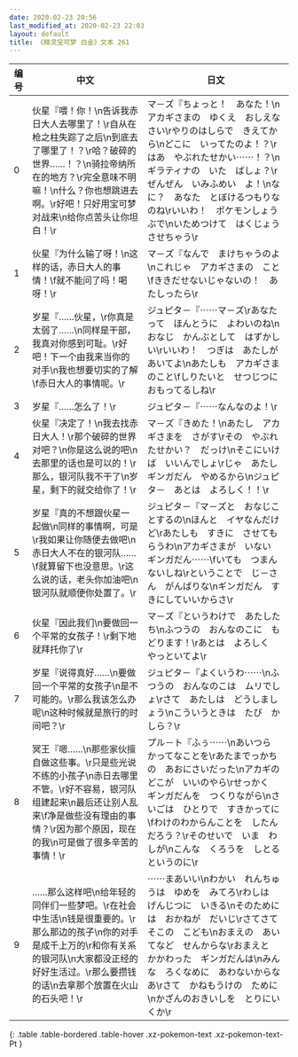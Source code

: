 ```yaml
---
date: 2020-02-23 20:56
last_modified_at: 2020-02-23 22:03
layout: default
title: 《精灵宝可梦 白金》文本 261
---
```

| 编号 | 中文 | 日文 |
| ---- | ---- | ---- |
| 0 | 伙星『喂！你！\n告诉我赤日大人去哪里了！\r自从在枪之柱失踪了之后\n到底去了哪里了！？\r哈？破碎的世界……！？\n骑拉帝纳所在的地方？\r完全意味不明嘛！\n什么？你也想跳进去啊。\r好吧！只好用宝可梦对战来\n给你点苦头让你坦白！\r | マ－ズ『ちょっと！　あなた！\nアカギさまの　ゆくえ　おしえなさい\rやりのはしらで　きえてから\nどこに　いってたのよ！？\rはあ　やぶれたせかい⋯⋯！？\nギラティナの　いた　ばしょ？\rぜんぜん　いみふめい　よ！\nなに？　あなた　とぼけるつもりなのね\rいいわ！　ポケモンしょうぶで\nいためつけて　はくじょう　させちゃう\r |
| 1 | 伙星『为什么输了呀！\n这样的话，赤日大人的事情！\f就不能问了吗！喝呀！\r | マ－ズ『なんで　まけちゃうのよ\nこれじゃ　アカギさまの　こと\fききだせないじゃないの！　あたしったら\r |
| 2 | 岁星『……伙星，\r你真是太弱了……\n同样是干部，我真对你感到可耻。\r好吧！下一个由我来当你的对手\n我也想要切实的了解\f赤日大人的事情呢。\r | ジュピタ－『⋯⋯マ－ズ\rあなたって　ほんとうに　よわいのね\nおなじ　かんぶとして　はずかしい\rいいわ！　つぎは　あたしが　あいてよ\nあたしも　アカギさまのこと\fしりたいと　せつじつに　おもってるしね\r |
| 3 | 岁星『……怎么了！\r | ジュピタ－『⋯⋯なんなのよ！\r |
| 4 | 伙星『决定了！\n我去找赤日大人！\r那个破碎的世界对吧？\n你是这么说的吧\n去那里的话也是可以的！\r那么，银河队我不干了\n岁星，剩下的就交给你了！\r | マ－ズ『きめた！\nあたし　アカギさまを　さがす\rその　やぶれたせかい？　だっけ\nそこにいけば　いいんでしょ\rじゃ　あたし　ギンガだん　やめるから\nジュピタ－　あとは　よろしく！！\r |
| 5 | 岁星『真的不想跟伙星一起做\n同样的事情啊，可是\r我如果让你随便去做吧\n赤日大人不在的银河队……\f就算留下也没意思。\r这么说的话，老头你加油吧\n银河队就顺便你处置了。\r | ジュピタ－『マ－ズと　おなじことするの\nほんと　イヤなんだけど\rあたしも　すきに　させてもらうわ\nアカギさまが　いない　ギンガだん⋯⋯\fいても　つまんないしね\rということで　じ－さん　がんばりな\nギンガだん　すきにしていいからさ\r |
| 6 | 伙星『因此我们\n要做回一个平常的女孩子！\r剩下地就拜托你了\r | マ－ズ『というわけで　あたしたち\nふつうの　おんなのこに　もどります！\rあとは　よろしく　やっといてよ\r |
| 7 | 岁星『说得真好……\n要做回一个平常的女孩子\n是不可能的。\r那么我该怎么办呢\n这种时候就是旅行的时间吧？\r | ジュピタ－『よくいうわ⋯⋯\nふつうの　おんなのこは　ムリでしょ\rさて　あたしは　どうしましょう\nこういうときは　たび　かしら？\r |
| 8 | 冥王『嗯……\n那些家伙擅自做这些事。\r只是些光说不练的小孩子\n赤日去哪里不管。\r好不容易，银河队组建起来\n最后还让别人乱来\f净是做些没有理由的事情？\r因为那个原因，现在的我\n可是做了很多辛苦的事情！\r | プル－ト『ふぅ⋯⋯\nあいつら　かってなことを\rあたまでっかちの　あおにさいだった\nアカギの　どこが　いいのやら\rせっかく　ギンガだんを　つくりながら\nさいごは　ひとりで　すきかってに\fわけのわからんことを　したんだろう？\rそのせいで　いま　わしが\nこんな　くろうを　しとるというのに\r |
| 9 | ……那么这样吧\n给年轻的同伴们一些梦吧。\r在社会中生活\n钱是很重要的。\r那么那边的孩子\n你的对手是成千上万的\r和你有关系的银河队\n大家都没正经的好好生活过。\r那么要攒钱的话\n去拿那个放置在火山的石头吧！\r | ⋯⋯まあいい\nわかい　れんちゅうは　ゆめを　みてろ\rわしは　げんじつに　いきる\nそのためには　おかねが　だいじ\rさてさて　そこの　こども\nおまえの　あいてなど　せんからな\rおまえと　かかわった　ギンガだんは\nみんな　ろくなめに　あわないからなあ\rさて　かねもうけの　ために\nかざんのおきいしを　とりにいくか\r |
{: .table .table-bordered .table-hover .xz-pokemon-text .xz-pokemon-text-Pt }